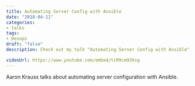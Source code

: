 ```yaml
---
title: Automating Server Config with Ansible
date: "2018-04-11"
categories:
- talks
tags:
- Devops
draft: "false"
description: Check out my talk "Automating Server Config with Ansible" given on 2018-04-11.

videoUrl: https://www.youtube.com/embed/tcR9cm93ksg
---
```

Aaron Krauss talks about automating server configuration with Ansible.

